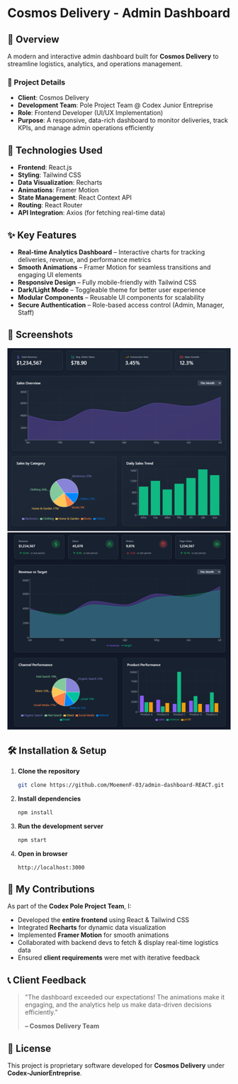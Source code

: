 # Cosmos Delivery - Admin Dashboard

## 🚀 Overview

A modern and interactive admin dashboard built for **Cosmos Delivery** to streamline logistics, analytics, and operations management.

### 📌 Project Details
- **Client**: Cosmos Delivery
- **Development Team**: Pole Project Team @ Codex Junior Entreprise
- **Role**: Frontend Developer (UI/UX Implementation)
- **Purpose**: A responsive, data-rich dashboard to monitor deliveries, track KPIs, and manage admin operations efficiently

## 🔧 Technologies Used

- **Frontend**: React.js
- **Styling**: Tailwind CSS
- **Data Visualization**: Recharts
- **Animations**: Framer Motion
- **State Management**: React Context API
- **Routing**: React Router
- **API Integration**: Axios (for fetching real-time data)

## ✨ Key Features

- **Real-time Analytics Dashboard** – Interactive charts for tracking deliveries, revenue, and performance metrics
- **Smooth Animations** – Framer Motion for seamless transitions and engaging UI elements
- **Responsive Design** – Fully mobile-friendly with Tailwind CSS
- **Dark/Light Mode** – Toggleable theme for better user experience
- **Modular Components** – Reusable UI components for scalability
- **Secure Authentication** – Role-based access control (Admin, Manager, Staff)

## 📸 Screenshots
![Demo App](/public/screenshot-for-readme-1.png)
![Demo App](/public/screenshot-for-readme-2.png)
## 🛠️ Installation & Setup

1. **Clone the repository**
   ```bash
   git clone https://github.com/MoemenF-03/admin-dashboard-REACT.git
   ```

2. **Install dependencies**
   ```bash
   npm install
   ```

3. **Run the development server**
   ```bash
   npm start
   ```

4. **Open in browser**
   ```
   http://localhost:3000
   ```

## 🎯 My Contributions

As part of the **Codex Pole Project Team**, I:
- Developed the **entire frontend** using React & Tailwind CSS
- Integrated **Recharts** for dynamic data visualization
- Implemented **Framer Motion** for smooth animations
- Collaborated with backend devs to fetch & display real-time logistics data
- Ensured **client requirements** were met with iterative feedback

## 📞 Client Feedback

> "The dashboard exceeded our expectations! The animations make it engaging, and the analytics help us make data-driven decisions efficiently."
>
> **– Cosmos Delivery Team**

## 📜 License

This project is proprietary software developed for **Cosmos Delivery** under **Codex-JuniorEntreprise**.
